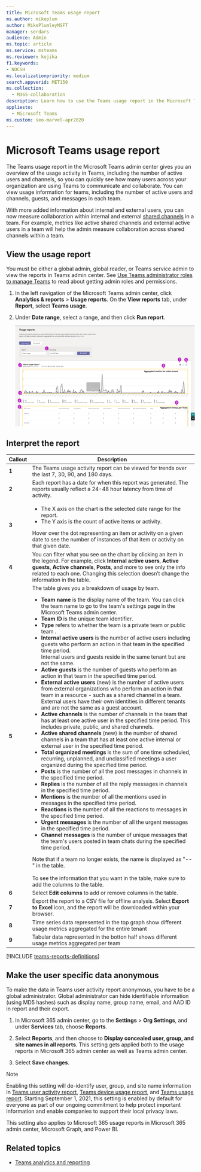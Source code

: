 ```yaml
---
title: Microsoft Teams usage report
ms.author: mikeplum
author: MikePlumleyMSFT
manager: serdars
audience: Admin
ms.topic: article
ms.service: msteams
ms.reviewer: kojika
f1.keywords:
- NOCSH
ms.localizationpriority: medium
search.appverid: MET150
ms.collection: 
  - M365-collaboration
description: Learn how to use the Teams usage report in the Microsoft Teams admin center to get an overview of Teams activity in your organization.
appliesto: 
  - Microsoft Teams
ms.custom: seo-marvel-apr2020
---
```

# Microsoft Teams usage report

The Teams usage report in the Microsoft Teams admin center gives you an overview of the usage activity in Teams, including the number of active users and channels, so you can quickly see how many users across your organization are using Teams to communicate and collaborate. You can view usage information for  teams, including the number of active users and channels, guests, and messages in each team.

With more added information about internal and external users, you can now measure collaboration within internal and external [shared channels](/Teams/shared-channels.md) in a team. For example, metrics like active shared channels and external active users in a team will help the admin measure collaboration across shared channels within a team.

## View the usage report

You must be either a global admin, global reader, or Teams service admin to view the reports in Teams admin center. See [Use Teams administrator roles to manage Teams](../using-admin-roles.md) to read about getting admin roles and permissions.

1. In the left navigation of the Microsoft Teams admin center, click **Analytics & reports** > **Usage reports**. On the **View reports** tab, under **Report**, select **Teams usage**.
2. Under **Date range**, select a range, and then click **Run report**.

    ![Screenshot of the Teams usage report in the Teams admin center with callouts.](../media/teams-reports-teams-usage-with-callouts2.png "Screenshot of the Teams usage report in the Teams admin center with callouts")

## Interpret the report

|Callout |Description  |
|--------|-------------|
|**1**   |The Teams usage activity report can be viewed for trends over the last 7, 30, 90, and 180 days. |
|**2**   |Each report has a date for when this report was generated. The reports usually reflect a 24-48 hour latency from time of activity. |
|**3**   |<ul><li>The X axis on the chart is the selected date range for the report.</li> <li> The Y axis is the count of active items or activity.</li> </ul>Hover over the dot representing an item or activity on a given date to see the number of instances of that item or activity on that given date.|
|**4**   |You can filter what you see on the chart by clicking an item in the legend. For example, click  **Internal active users**, **Active guests**,  **Active channels**, **Posts**, and more to see only the info related to each one. Changing this selection doesn’t change the information in the table. |
|**5**   |The table gives you a breakdown of usage by team. <ul><li>**Team name** is the display name of the team. You can click the team name to go to the team's settings page in the Microsoft Teams admin center. </li> <li>**Team ID** is the unique team identifier. </li> <li>**Type** refers to whether the team is a private team or public team  .</li> <li>**Internal active users** is the number of active users including guests who perform an action in that team in the specified time period. <br/>Internal users and guests reside in the same tenant but are not the same.</li><li>**Active guests** is the number of guests who perform an action in that team in the specified time period.</li> <li>**External active users** (new) is the number of active users from external organizations who perform an action in that team in a resource - such as a shared channel in a team. <br/> External users have their own identities in different tenants and are not the same as a guest account.</li><li>**Active channels** is the number of channels in the team that has at least one active user in the specified time period. This includes private, public, and shared channels. </li><li>**Active shared channels** (new) is the number of shared channels in a team that has at least one active internal or external user in the specified time period. </li> <li>**Total organized meetings** is the sum of one time scheduled, recurring, unplanned, and unclassified meetings a user organized during the specified time period. </li><li>**Posts** is the number of all the post messages in channels in the specified time period.</li> <li>**Replies** is the number  of all the reply messages in channels in the specified time period.</li> <li>**Mentions** is the number of all the mentions used in messages in the specified time period.</li><li>**Reactions** is the number  of all the reactions to messages in the specified time period.</li><li>**Urgent messages** is the number of all the urgent messages in the specified time period.</li><li>**Channel messages** is the number of unique messages that the team's users posted in team chats during the specified time period.</li> </li> </ul>Note that if a team no longer exists, the name is displayed as "--" in the table. <br><br>To see the information that you want in the table, make sure to add the columns to the table. |
|**6**   |Select **Edit columns** to add or remove columns in the table.|
|**7**   |Export the report to a CSV file for offline analysis. Select **Export to Excel** icon, and the report will be downloaded within your browser.|
|**8** |Time series data represented in the top graph show different usage metrics aggregated for the entire tenant|
|**9** |Tabular data represented in the botton half shows different usage metrics aggregated per team|

[!INCLUDE [teams-reports-definitions](../includes/teams-reports-definitions.md)]


## Make the user specific data anonymous

To make the data in Teams user activity report anonymous, you have to be a global administrator. Global administrator can hide identifiable information (using MD5 hashes) such as display name, group name, email, and AAD ID in report and their export.

1. In Microsoft 365 admin center, go to the **Settings** \> **Org Settings**, and under **Services** tab, choose **Reports**.
    
2. Select **Reports**, and then choose to **Display concealed user, group, and site names in all reports**. This setting gets applied both to the usage reports in Microsoft 365 admin center as well as Teams admin center.
  
3. Select **Save changes**.

> [!NOTE]
> Enabling this setting will de-identify user, group, and site name information in [Teams user activity report](user-activity-report.md), [Teams device usage report](device-usage-report.md), and [Teams usage report](teams-usage-report.md). Starting September 1, 2021, this setting is enabled by default for everyone as part of our ongoing commitment to help protect important information and enable companies to support their local privacy laws. 
>
>This setting also applies to Microsoft 365 usage reports in Microsoft 365 admin center, Microsoft Graph, and Power BI.

## Related topics

- [Teams analytics and reporting](teams-reporting-reference.md)
